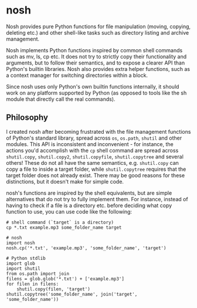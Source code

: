 
# nosh

Nosh provides pure Python functions for file manipulation (moving,
copying, deleting etc.) and other shell-like tasks such as directory
listing and archive management.

Nosh implements Python functions inspired by common shell commands
such as mv, ls, cp etc. It does not try to strictly copy their
functionality and arguments, but to follow their semantics, and to
expose a clearer API than Python's builtin libraries. Nosh also
provides extra helper functions, such as a context manager for
switching directories within a block.

Since nosh uses only Python's own builtin functions internally, it
should work on any platform supported by Python (as opposed to tools
like the sh module that directly call the real commands).

## Philosophy

I created nosh after becoming frustrated with the file management
functions of Python's standard library, spread across `os`, `os.path`,
`shutil` and other modules. This API is inconsistent and
inconvenient - for instance, the actions you'd accomplish with the
`cp` shell command are spread across `shutil.copy`, `shutil.copy2`,
`shutil.copyfile`, `shutil.copytree` and several others! These do not
all have the same semantics, e.g. `shutil.copy` can copy a file to
inside a target folder, while `shutil.copytree` requires that the
target folder does not already exist. There may be good reasons for
these distinctions, but it doesn't make for simple code.

nosh's functions are inspired by the shell equivalents, but are simple
alternatives that do not try to fully implement them. For
instance, instead of having to check if a file is a directory
etc. before deciding what copy function to use, you can use code like
the following:

    # shell command (`target` is a directory)
    cp *.txt example.mp3 some_folder_name target

    # nosh
    import nosh
    nosh.cp('*.txt', 'example.mp3', 'some_folder_name', 'target')

    # Python stdlib
    import glob
    import shutil
    from os.path import join
    filens = glob.glob('*.txt') + ['example.mp3']
    for filen in filens:
        shutil.copy(filen, 'target')
    shutil.copytree('some_folder_name', join('target', 'some_folder_name'))
